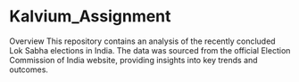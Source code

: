 # Kalvium_Assignment
Overview
This repository contains an analysis of the recently concluded Lok Sabha elections in India. The data was sourced from the official Election Commission of India website, providing insights into key trends and outcomes.
